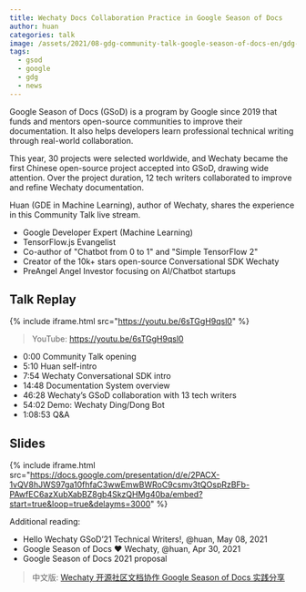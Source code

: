 ```yaml
---
title: Wechaty Docs Collaboration Practice in Google Season of Docs
author: huan
categories: talk
image: /assets/2021/08-gdg-community-talk-google-season-of-docs-en/gdg-community-talk-gsod-wechaty.webp
tags:
  - gsod
  - google
  - gdg
  - news
---
```


Google Season of Docs (GSoD) is a program by Google since 2019 that funds and mentors open-source communities to improve their documentation. It also helps developers learn professional technical writing through real-world collaboration.

This year, 30 projects were selected worldwide, and Wechaty became the first Chinese open-source project accepted into GSoD, drawing wide attention. Over the project duration, 12 tech writers collaborated to improve and refine Wechaty documentation.

Huan (GDE in Machine Learning), author of Wechaty, shares the experience in this Community Talk live stream.

- Google Developer Expert (Machine Learning)
- TensorFlow.js Evangelist
- Co-author of "Chatbot from 0 to 1" and "Simple TensorFlow 2"
- Creator of the 10k+ stars open-source Conversational SDK Wechaty
- PreAngel Angel Investor focusing on AI/Chatbot startups

## Talk Replay

{% include iframe.html src="https://youtu.be/6sTGgH9qsl0" %}

> YouTube: <https://youtu.be/6sTGgH9qsl0>

- 0:00 Community Talk opening
- 5:10 Huan self-intro
- 7:54 Wechaty Conversational SDK intro
- 14:48 Documentation System overview
- 46:28 Wechaty’s GSoD collaboration with 13 tech writers
- 54:02 Demo: Wechaty Ding/Dong Bot
- 1:08:53 Q&A

## Slides

{% include iframe.html src="https://docs.google.com/presentation/d/e/2PACX-1vQV8hJWS97ga10fhfaC3wwEmwBWRoC9csmv3tQOspRzBFb-PAwfEC6azXubXabBZ8gb4SkzQHMg40ba/embed?start=true&loop=true&delayms=3000" %}

Additional reading:

- Hello Wechaty GSoD’21 Technical Writers!, @huan, May 08, 2021
- Google Season of Docs ❤️ Wechaty, @huan, Apr 30, 2021
- Google Season of Docs 2021 proposal

> 中文版: [Wechaty 开源社区文档协作 Google Season of Docs 实践分享](/2021/08/26/gdg-community-talk-google-season-of-docs/)
